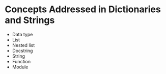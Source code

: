 # Concepts Addressed in Dictionaries and Strings

* Data type
* List
* Nested list
* Docstring
* String
* Function
* Module
